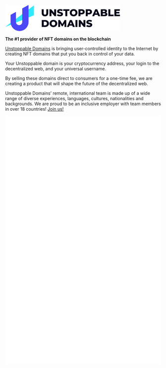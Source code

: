 [![Unstoppable Domains](/ud.svg)](https://unstoppabledomains.com)

**The \#1 provider of NFT domains on the blockchain**

[Unstoppable Domains](https://unstoppabledomains.com) is bringing user-controlled identity to the Internet by creating NFT domains that put you back in control of your data.

Your Unstoppable domain is your cryptocurrency address, your login to the decentralized web, and your universal username.

By selling these domains direct to consumers for a one-time fee, we are creating a product that will shape the future of the decentralized web.

Unstoppable Domains’ remote, international team is made up of a wide range of diverse experiences, languages, cultures, nationalities and backgrounds. We are proud to be an inclusive employer with team members in over 18 countries! [Join us!](https://unstoppabledomains.com/careers)

![Metrics](/metrics.svg)
